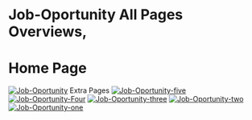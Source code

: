 # Job-Oportunity All Pages Overviews,
<h1>Home Page</h1>
<a href="https://ibb.co/BgBCxhB"><img src="https://i.ibb.co/64FWxKF/Job-Oportunity.png" alt="Job-Oportunity" border="0"></a>
Extra Pages
<a href="https://ibb.co/ChbXWTv"><img src="https://i.ibb.co/dGP37z6/Job-Oportunity-five.png" alt="Job-Oportunity-five" border="0"></a>
<a href="https://ibb.co/L1srbKJ"><img src="https://i.ibb.co/x6rYPZf/Job-Oportunity-Four.png" alt="Job-Oportunity-Four" border="0"></a>
<a href="https://ibb.co/sbsyDPw"><img src="https://i.ibb.co/Jmr5bd7/Job-Oportunity-three.png" alt="Job-Oportunity-three" border="0"></a>
<a href="https://ibb.co/3kwYBtv"><img src="https://i.ibb.co/vDbvZ2h/Job-Oportunity-two.png" alt="Job-Oportunity-two" border="0"></a>
<a href="https://ibb.co/b7WPbwP"><img src="https://i.ibb.co/nRgbPdb/Job-Oportunity-one.png" alt="Job-Oportunity-one" border="0"></a>

